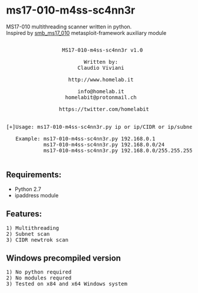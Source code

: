 # ms17-010-m4ss-sc4nn3r
MS17-010 multithreading scanner written in python.  
Inspired by [smb_ms17_010](https://github.com/rapid7/metasploit-framework/blob/master/modules/auxiliary/scanner/smb/smb_ms17_010.rb ) metasploit-framework auxiliary module  
<pre>

                  MS17-010-m4ss-sc4nn3r v1.0

                         Written by:
                       Claudio Viviani

                    http://www.homelab.it

                       info@homelab.it
                   homelabit@protonmail.ch

                 https://twitter.com/homelabit


[+]Usage: ms17-010-m4ss-sc4nn3r.py ip or ip/CIDR or ip/subnet

   Example: ms17-010-m4ss-sc4nn3r.py 192.168.0.1
            ms17-010-m4ss-sc4nn3r.py 192.168.0.0/24
            ms17-010-m4ss-sc4nn3r.py 192.168.0.0/255.255.255.0

</pre>

## Requirements:
- Python 2.7
- ipaddress module

## Features:
<pre>
1) Multithreading
2) Subnet scan
3) CIDR newtrok scan
</pre>

## Windows precompiled version
<pre>
1) No python required
2) No modules requred
3) Tested on x84 and x64 Windows system
</pre>
